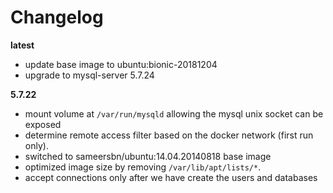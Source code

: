 # Changelog

**latest**
- update base image to ubuntu:bionic-20181204
- upgrade to mysql-server 5.7.24

**5.7.22**
- mount volume at `/var/run/mysqld` allowing the mysql unix socket can be exposed
- determine remote access filter based on the docker network (first run only).
- switched to sameersbn/ubuntu:14.04.20140818 base image
- optimized image size by removing `/var/lib/apt/lists/*`.
- accept connections only after we have create the users and databases
